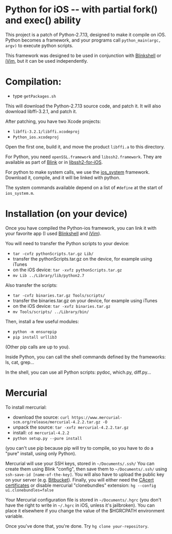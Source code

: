 # Python for iOS -- with partial fork() and exec() ability

This project is a patch of Python-2.7.13, designed to make it compile on iOS. Python becomes a framework, and your programs call `python_main(argc, argv)` to execute python scripts. 

This framework was designed to be used in conjunction with [Blinkshell](https://github.com/holzschu/blink) or [iVim](https://github.com/holzschu/iVim), but it can be used independently. 

# Compilation:

- type `getPackages.sh`

This will download the Python-2.7.13 source code, and patch it. It will also download libffi-3.2.1, and patch it. 

After patching, you have two Xcode projects: 
- `libffi-3.2.1/libffi.xcodeproj`
- `Python_ios.xcodeproj`

Open the first one, build it, and move the product `libffi.a` to this directory. 

For Python, you need `openSSL.framework` and `libssh2.framework`. They are available as part of [Blink](https://github.com/blinksh/blink) or in [libssh2-for-iOS](https://github.com/x2on/libssh2-for-iOS). 

For python to make system calls, we use the [ios_system](https://github.com/holzschu/ios_system) framework. Download it, compile, and it will be linked with python. 

The system commands available depend on a list of `#define` at the start of  `ios_system.m`. 

# Installation (on your device)

Once you have compiled the Python-ios framework, you can link it with your favorite app (I used [Blinkshell](https://github.com/holzschu/blink) and [iVim](https://github.com/holzschu/iVim)). 

You will need to transfer the Python scripts to your device:
- `tar -cvfz pythonScripts.tar.gz Lib/`
- transfer the pythonScripts.tar.gz on the device, for example using iTunes
- on the iOS device: `tar -xvfz pythonScripts.tar.gz`
- `mv Lib ../Library/lib/python2.7`

Also transfer the scripts: 
- `tar -cvfz binaries.tar.gz Tools/scripts/`
- transfer the binaries.tar.gz on your device, for example using iTunes
- on the iOS device: `tar -xvfz binaries.tar.gz` 
- `mv Tools/scripts/ ../Library/bin/`

Then, install a few useful modules: 
- `python -m ensurepip`
- `pip install urllib3`

(Other pip calls are up to you). 

Inside Python, you can call the shell commands defined by the frameworks: ls, cat, grep... 

In the shell, you can use all Python scripts: pydoc, which.py, diff.py... 

# Mercurial

To install mercurial:
- download the source: `curl https://www.mercurial-scm.org/release/mercurial-4.2.2.tar.gz -O`
- unpack the source: `tar -xvfz mercurial-4.2.2.tar.gz`
- install: `cd mercurial-4.2.2` 
- `python setup.py --pure install`

(you can't use pip because pip will try to compile, so you have to do a "pure" install, using only Python).

Mercurial will use your SSH keys, stored in `~/Documents/.ssh/` You can create them using Blink "config", then save them to `~/Documents/.ssh/` using `ssh-save-id [name-of-the-key]`. You will also have to upload the public key on your server (e.g. [Bitbucket](http://bitbucket.org)). Finally, you will either need the [CAcert certificates](https://www.mercurial-scm.org/wiki/CACertificates) or disable mercurial "clonebundles" extension: 
`hg --config ui.clonebundles=false`

Your Mercurial configuration file is stored in  `~/Documents/.hgrc` (you don't have the right to write in `~/.hgrc` in iOS, unless it's jailbroken). You can place it elsewhere if you change the value of the $HGRCPATH environment variable. 

Once you've done that, you're done. Try `hg clone your-repository`. 
